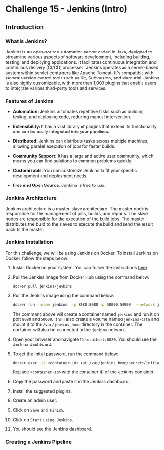 # Challenge 15 - Jenkins (Intro)

## Introduction

### What is Jenkins?
Jenkins is an open-source automation server coded in Java, designed to streamline various aspects of software development, including building, testing, and deploying applications. It facilitates continuous integration and continuous delivery (CI/CD) processes. Jenkins operates as a server-based system within servlet containers like Apache Tomcat. It's compatible with several version control tools such as Git, Subversion, and Mercurial. Jenkins is also highly customizable, with more than 1,000 plugins that enable users to integrate various third-party tools and services.

### Features of Jenkins
- **Automation:** Jenkins automates repetitive tasks such as building, testing, and deploying code, reducing manual intervention.

- **Extensibility:** It has a vast library of plugins that extend its functionality and can be easily integrated into your pipelines.

- **Distributed:** Jenkins can distribute tasks across multiple machines, allowing parallel execution of jobs for faster builds.

- **Community Support:** It has a large and active user community, which means you can find solutions to common problems quickly.

- **Customizable:** You can customize Jenkins to fit your specific development and deployment needs.

- **Free and Open Source:** Jenkins is free to use.

### Jenkins Architecture
Jenkins architecture is a master-slave architecture. The master node is responsible for the management of jobs, builds, and reports. The slave nodes are responsible for the execution of the build jobs. The master distributes the build to the slaves to execute the build and send the result back to the master.

### Jenkins Installation

For this challenge, we will be using Jenkins on Docker. To install Jenkins on Docker, follow the steps below:

1. Install Docker on your system. You can follow the instructions [here](https://docs.docker.com/get-docker/).

2. Pull the Jenkins image from Docker Hub using the command below:

    ```bash
    docker pull jenkins/jenkins
    ```
3. Run the Jenkins image using the command below:

    ```bash
    docker run --name jenkins  -p 8080:8080 -p 50000:50000  --network jenkins  -v jenkins-data:/var/jenkins_home  jenkins/jenkins:latest

    ```
    The command above will create a container named `jenkins` and run it on port `8080` and `50000`. It will also create a volume named `jenkins-data` and mount it to the `/var/jenkins_home` directory in the container. The container will also be connected to the `jenkins` network.
    
4. Open your browser and navigate to `localhost:8080`. You should see the Jenkins dashboard.

5. To get the initial password, run the command below:

    ```bash
    docker exec -it <container-id> cat /var/jenkins_home/secrets/initialAdminPassword
    ```
    Replace `<container-id>` with the container ID of the Jenkins container.

6. Copy the password and paste it in the Jenkins dashboard.

7. Install the suggested plugins.

8. Create an admin user.

9. Click on `Save and Finish`.

10. Click on `Start using Jenkins`.

11. You should see the Jenkins dashboard.

### Creating a Jenkins Pipeline

